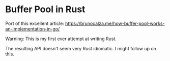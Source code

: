 # Buffer Pool in Rust

Port of this excellent article: https://brunocalza.me/how-buffer-pool-works-an-implementation-in-go/

Warning: This is my first ever attempt at writing Rust. 

The resulting API doesn't seem very Rust idiomatic. I might follow up on this.
